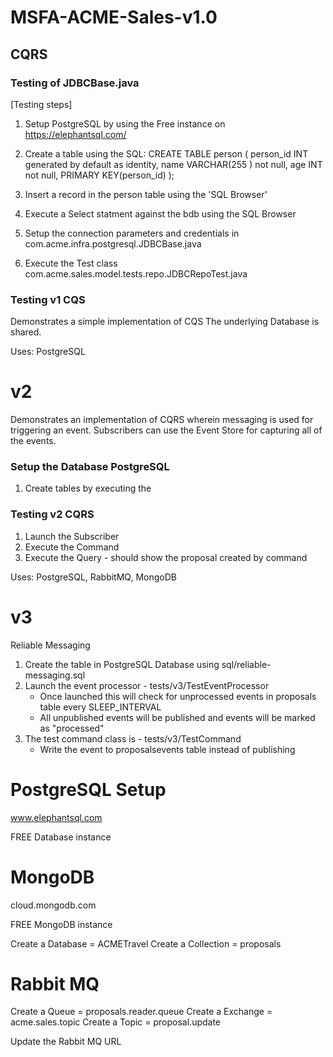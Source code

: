 # MSFA-ACME-Sales-v1.0
## CQRS


### Testing of JDBCBase.java
[Testing steps]
1. Setup PostgreSQL by using the Free instance on https://elephantsql.com/
2. Create a table using the SQL:
    CREATE TABLE person (
         person_id     INT  generated by default as identity,
         name          VARCHAR(255 ) not null,
         age           INT not null,
         PRIMARY   KEY(person_id)
      );
3. Insert a record in the person table using the 'SQL Browser'
4. Execute a Select statment against the bdb using the SQL Browser

5. Setup the connection parameters and credentials in 
    com.acme.infra.postgresql.JDBCBase.java

6. Execute the Test class 
    com.acme.sales.model.tests.repo.JDBCRepoTest.java



### Testing v1 CQS
Demonstrates a simple implementation of CQS
The underlying Database is shared.

Uses: PostgreSQL


v2
==
Demonstrates an implementation of CQRS wherein messaging is used
for triggering an event. Subscribers can use the Event Store for
capturing all of the events.

### Setup the Database PostgreSQL
1. Create tables by executing the 

### Testing v2 CQRS
1. Launch the Subscriber
2. Execute the Command
3. Execute the Query - should show the proposal created by command
 
Uses: PostgreSQL, RabbitMQ, MongoDB

v3
==
Reliable Messaging

1. Create the table in PostgreSQL Database using sql/reliable-messaging.sql
2. Launch the event processor -  tests/v3/TestEventProcessor
   * Once launched this will check for unprocessed events in proposals table every SLEEP_INTERVAL
   * All unpublished events will be published and events will be marked as "processed"
3. The test command class is -  tests/v3/TestCommand
   * Write the event to proposalsevents table instead of publishing



PostgreSQL Setup
================
www.elephantsql.com

FREE Database instance

MongoDB
=======
cloud.mongodb.com

FREE MongoDB instance

Create a Database = ACMETravel
Create a Collection = proposals

Rabbit MQ
=========
Create a Queue = proposals.reader.queue
Create a Exchange = acme.sales.topic
Create a Topic = proposal.update

Update the Rabbit MQ URL

